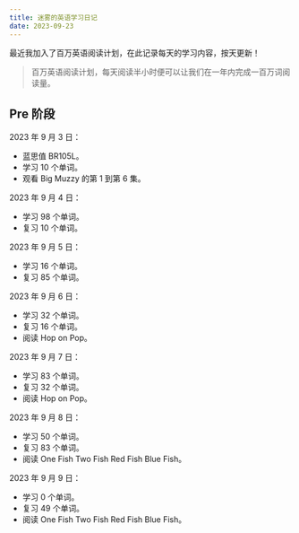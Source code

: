 ```yaml
---
title: 迷雾的英语学习日记
date: 2023-09-23
---
```


最近我加入了百万英语阅读计划，在此记录每天的学习内容，按天更新！

> 百万英语阅读计划，每天阅读半小时便可以让我们在一年内完成一百万词阅读量。

## Pre 阶段

2023 年 9 月 3 日：

- 蓝思值 BR105L。
- 学习 10 个单词。
- 观看 Big Muzzy 的第 1 到第 6 集。

2023 年 9 月 4 日：

- 学习 98 个单词。
- 复习 10 个单词。

2023 年 9 月 5 日：

- 学习 16 个单词。
- 复习 85 个单词。

2023 年 9 月 6 日：

- 学习 32 个单词。
- 复习 16 个单词。
- 阅读 Hop on Pop。

2023 年 9 月 7 日：

- 学习 83 个单词。
- 复习 32 个单词。
- 阅读 Hop on Pop。

2023 年 9 月 8 日：

- 学习 50 个单词。
- 复习 83 个单词。
- 阅读 One Fish Two Fish Red Fish Blue Fish。

2023 年 9 月 9 日：

- 学习 0 个单词。
- 复习 49 个单词。
- 阅读 One Fish Two Fish Red Fish Blue Fish。
